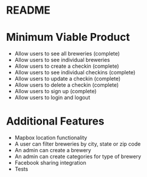 # README

# Minimum Viable Product

- Allow users to see all breweries (complete)
- Allow users to see individual breweries
- Allow users to create a checkin (complete)
- Allow users to see individual checkins (complete)
- Allow users to update a checkin (complete)
- Allow users to delete a checkin (complete)
- Allow users to sign up (complete)
- Allow users to login and logout

# Additional Features
- Mapbox location functionality
- A user can filter breweries by city, state or zip code
- An admin can create a brewery
- An admin can create categories for type of brewery
- Facebook sharing integration
- Tests

